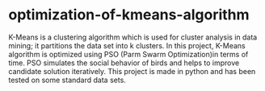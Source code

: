 # optimization-of-kmeans-algorithm
K-Means is a clustering algorithm which is used for cluster analysis in data mining; it partitions the data set into k clusters. In this project, K-Means algorithm is optimized using PSO (Parm Swarm Optimization)in terms of time. PSO simulates the social behavior of birds and helps to improve candidate solution iteratively. This project is made in python and has been tested on some standard data sets.
